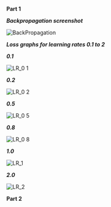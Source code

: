 **Part 1**

_**Backpropagation screenshot**_

![BackPropagation](https://github.com/paishowstopper/TSAI/assets/26896746/8352b8d8-e496-405b-ad4b-37bbaae7e63b)

_**Loss graphs for learning rates 0.1 to 2**_

_**0.1**_

![LR_0 1](https://github.com/paishowstopper/TSAI/assets/26896746/57bb6f53-4cba-4fbb-8cbd-2306f7d8d94c)

_**0.2**_

![LR_0 2](https://github.com/paishowstopper/TSAI/assets/26896746/f5c21806-e0ce-4631-98cb-042b5f61b3af)

_**0.5**_

![LR_0 5](https://github.com/paishowstopper/TSAI/assets/26896746/6d481b18-8c0a-4779-84a7-1d11a365e973)

_**0.8**_

![LR_0 8](https://github.com/paishowstopper/TSAI/assets/26896746/8a0f83db-6dfa-4f9d-847e-711f474560a3)

_**1.0**_

![LR_1](https://github.com/paishowstopper/TSAI/assets/26896746/40e0395b-92c4-462b-bc0e-52f0c8b5aee2)

_**2.0**_

![LR_2](https://github.com/paishowstopper/TSAI/assets/26896746/59ee5208-609f-4747-b26e-fc853f1cfbf2)


**Part 2**
